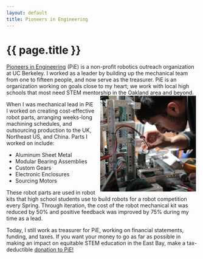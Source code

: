 ```yaml
---
layout: default
title: Pioneers in Engineering
---
```


# {{ page.title }}

<div class="message">
 <a href="pierobotics.org">Pioneers in Engineering</a> (PiE) is a non-profit robotics outreach organization at UC Berkeley. I worked as a leader by building up the mechanical team from one to fifteen people, and now serve as the treasurer. PiE is an organization working on goals close to my heart; we work with local high schools that most need STEM mentorship in the Oakland area and beyond. 
</div>

<img src="/images/PiE.jpg" style="width:50%; float:right; margin-right:0.3rem; padding-left:0.8rem; border-radius:0">

When I was mechanical lead in PiE I worked on creating cost-effective robot parts, arranging weeks-long machining schedules, and outsourcing production to the UK, Northeast US, and China. Parts I worked on include:

* Aluminum Sheet Metal
* Modular Bearing Assemblies
* Custom Gears
* Electronic Enclosures
* Sourcing Motors

These robot parts are used in robot kits that high school students use to build robots for a robot competition every Spring. Through iteration, the cost of the robot mechanical kit was reduced by 50% and positive feedback was improved by 75% during my time as a lead. 

Today, I still work as treasurer for PiE, working on financial statements, funding, and taxes. If you want your money to go as far as possible in making an impact on equitable STEM education in the East Bay, make a tax-deductible [donation to PiE!](https://pierobotics.org/support-pie/)
